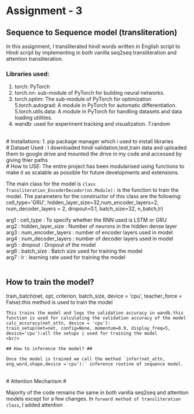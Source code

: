 # Assignment - 3

## Sequence to Sequence model (transliteration)

In this assignment, I transliterated hindi words written in English script to Hindi script by implementing in both vanilla seq2seq transliteration and attention transliteration.
<br/>

### Libraries used:

1. torch: PyTorch
2. torch.nn: sub-module of PyTorch for building neural networks.
3. torch.optim: The sub-module of PyTorch for  optimization 
5.torch.autograd: A module in PyTorch for automatic differentiation.
5.torch.utils.data: A module in PyTorch for handling datasets and data loading utilities.
6. wandb:  used for experiment tracking and visualization.
7.random
<br/>
# Installations: 
1. pip package manager which i used to install libraries 
<br/>
# Dataset Used :
I downloaded hindi validation,test,train data and uploaded them to google drive and mounted the drive in my code and accessed by giving thier paths 

<br/>
# How to USE:
The entire project has been modularised using functions to make it as scalable as possible for future developments and extensions.

The main class for the model is `class Transliteration_EncoderDecoder(nn.Module):` is the function to train the model. The parameters for the constructor of this class are the following:
 cell_type='GRU', hidden_layer_size=32,num_encoder_layers=2, num_decoder_layers = 2, dropout=0.1, 
                 batch_size=32, n_batch,lr)

arg1 : cell_type  : To specify whether the RNN used is LSTM or GRU  <br/>
arg2 : hidden_layer_size  : Number of neurons in the hidden dense layer <br/>
arg3 : num_encoder_layers  : number of encoder layers used in model <br/>
arg4 : num_decoder_layers  : number of decoder layers used in model<br/>
arg5 : dropout  :  Dropout of the model <br/>
arg6 : batch_size  : Batch size used for training the model <br/>
arg7 : lr : learning rate used for training the model  <br/>
<br/>

## How to train the model? ##

train_batch(net, opt, criterion, batch_size, device = 'cpu', teacher_force = False):this method is used to train the model
```
This trains the model and logs the validation accuracy in wandb.this function is used for calculating the validation accuracy of the model
calc_accuracy(net_attn, device = 'cpu'):
train_setup(net=net, config=None, momentum=0.9, display_freq=5, device='cpu'):all the setups i used for training the model
<br/>
 
## How to inference the model? ##

Once the model is trained we call the method `infer(net_attn, eng_word,shape,device ='cpu'):` inference routine of sequence model.
```

<br/>
# Attention Mechanism #

Majority of the code remains the same in both vanilla seq2seq and attention models except for a few changes. In `forward method of transliteration class`, I added attention 

<br/>

